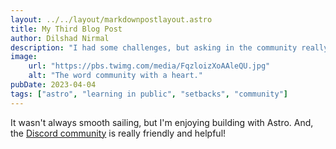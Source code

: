 ```yaml
---
layout: ../../layout/markdownpostlayout.astro
title: My Third Blog Post
author: Dilshad Nirmal
description: "I had some challenges, but asking in the community really helped!"
image: 
    url: "https://pbs.twimg.com/media/FqzloizXoAAleQU.jpg"
    alt: "The word community with a heart."
pubDate: 2023-04-04
tags: ["astro", "learning in public", "setbacks", "community"]
---
```

It wasn't always smooth sailing, but I'm enjoying building with Astro. And, the [Discord community](https://astro.build/chat) is really friendly and helpful!